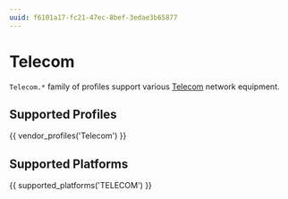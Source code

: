 ```yaml
---
uuid: f6101a17-fc21-47ec-8bef-3edae3b65877
---
```

# Telecom

`Telecom.*` family of profiles support various [Telecom](https://npotelecom.ru/)
network equipment.

## Supported Profiles

{{ vendor_profiles('Telecom') }}

## Supported Platforms

{{ supported_platforms('TELECOM') }}

